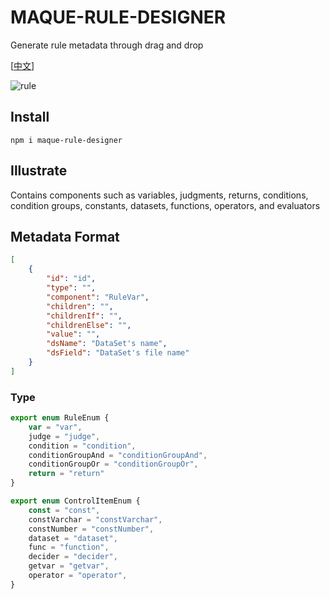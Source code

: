 # MAQUE-RULE-DESIGNER

Generate rule metadata through drag and drop

[[中文](README_CN.md)]

![rule](rule.png)

## Install

`npm i maque-rule-designer`

## Illustrate

Contains components such as variables, judgments, returns, conditions, condition groups, constants, datasets, functions, operators, and evaluators

## Metadata Format

```json
[
    {
        "id": "id",
        "type": "",
        "component": "RuleVar",
        "children": "",
        "childrenIf": "",
        "childrenElse": "",
        "value": "",
        "dsName": "DataSet's name",
        "dsField": "DataSet's file name"
    }
]
```

### Type 

```typescript
export enum RuleEnum {
    var = "var", 
    judge = "judge", 
    condition = "condition",
    conditionGroupAnd = "conditionGroupAnd",
    conditionGroupOr = "conditionGroupOr",
    return = "return"
}

export enum ControlItemEnum {
    const = "const",
    constVarchar = "constVarchar", 
    constNumber = "constNumber", 
    dataset = "dataset",
    func = "function",
    decider = "decider",
    getvar = "getvar",
    operator = "operator",
}
```


